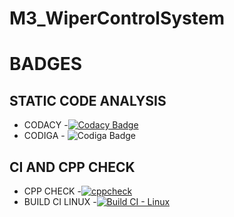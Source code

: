 # M3_WiperControlSystem

# BADGES
## STATIC CODE ANALYSIS
* CODACY -[![Codacy Badge](https://app.codacy.com/project/badge/Grade/8f54368f5b71413389c394f814e48003)](https://www.codacy.com/gh/VISHNUAMMU5140/M3_WiperControlSystem/dashboard?utm_source=github.com&amp;utm_medium=referral&amp;utm_content=VISHNUAMMU5140/M3_WiperControlSystem&amp;utm_campaign=Badge_Grade)
*  CODIGA - ![Codiga Badge](https://api.codiga.io/project/33497/status/svg)

## CI AND CPP CHECK
* CPP CHECK -[![cppcheck](https://github.com/VISHNUAMMU5140/M3_WiperControlSystem/actions/workflows/c-cpp.yml/badge.svg)](https://github.com/VISHNUAMMU5140/M3_WiperControlSystem/actions/workflows/c-cpp.yml)
* BUILD CI LINUX -[![Build CI - Linux](https://github.com/VISHNUAMMU5140/M3_WiperControlSystem/actions/workflows/CI.yml/badge.svg)](https://github.com/VISHNUAMMU5140/M3_WiperControlSystem/actions/workflows/CI.yml)
